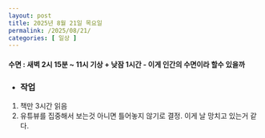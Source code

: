 ```yaml
---
layout: post
title: 2025년 8월 21일 목요일
permalink: /2025/08/21/
categories: [ 일상 ]
---
```

#### 수면 : 새벽 2시 15분 ~ 11시 기상 + 낮잠 1시간 - 이게 인간의 수면이라 할수 있을까
* ### 작업
1. 책만 3시간 읽음
2. 유튜뷰를 집중해서 보는것 아니면 틀어놓지 않기로 결정. 이게 날 망치고 있는거 같다.